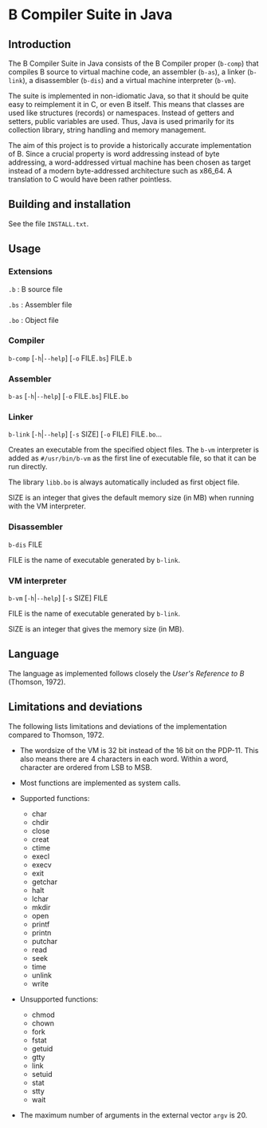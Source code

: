 # B Compiler Suite in Java

## Introduction

The B Compiler Suite in Java consists of the B Compiler proper
(`b-comp`) that compiles B source to virtual machine code, an
assembler (`b-as`), a linker (`b-link`), a disassembler (`b-dis`) and
a virtual machine interpreter (`b-vm`).

The suite is implemented in non-idiomatic Java, so that it should be
quite easy to reimplement it in C, or even B itself. This means that
classes are used like structures (records) or namespaces. Instead of
getters and setters, public variables are used. Thus, Java is used
primarily for its collection library, string handling and memory
management.

The aim of this project is to provide a historically accurate
implementation of B. Since a crucial property is word addressing
instead of byte addressing, a word-addressed virtual machine has been
chosen as target instead of a modern byte-addressed architecture such
as x86_64. A translation to C would have been rather pointless.

## Building and installation

See the file `INSTALL.txt`.

## Usage

### Extensions

`.b` : B source file

`.bs` : Assembler file

`.bo` : Object file

### Compiler

`b-comp` [`-h`|`--help`] [`-o` FILE`.bs`] FILE`.b`

### Assembler

`b-as` [`-h`|`--help`] [`-o` FILE`.bs`] FILE`.bo`

### Linker

`b-link` [`-h`|`--help`] [`-s` SIZE] [`-o` FILE] FILE`.bo`...

Creates an executable from the specified object files. The `b-vm`
interpreter is added as `#/usr/bin/b-vm` as the first line of
executable file, so that it can be run directly.

The library `libb.bo` is always automatically included as first object
file.

SIZE is an integer that gives the default memory size (in MB) when
running with the VM interpreter.

### Disassembler

`b-dis` FILE

FILE is the name of executable generated by `b-link`.

### VM interpreter

`b-vm` [`-h`|`--help`] [`-s` SIZE] FILE

FILE is the name of executable generated by `b-link`.

SIZE is an integer that gives the memory size (in MB).

## Language

The language as implemented follows closely the *User's Reference to
B* (Thomson, 1972).

## Limitations and deviations

The following lists limitations and deviations of the implementation compared to
Thomson, 1972.

* The wordsize of the VM is 32 bit instead of the 16 bit on the
  PDP-11. This also means there are 4 characters in each word. Within
  a word, character are ordered from LSB to MSB.

* Most functions are implemented as system calls.
  
* Supported functions:

  * char
  * chdir
  * close
  * creat
  * ctime
  * execl
  * execv
  * exit
  * getchar
  * halt
  * lchar
  * mkdir
  * open
  * printf
  * printn
  * putchar
  * read
  * seek
  * time
  * unlink
  * write

* Unsupported functions:
  
  * chmod
  * chown
  * fork
  * fstat
  * getuid
  * gtty
  * link
  * setuid
  * stat
  * stty
  * wait

* The maximum number of arguments in the external vector `argv` is 20.
